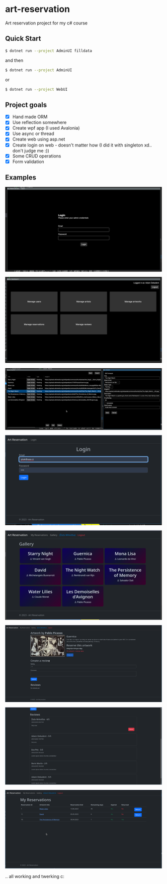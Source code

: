 # art-reservation
Art reservation project for my c# course


## Quick Start
```sh
$ dotnet run --project AdminUI filldata
```
and then
```sh
$ dotnet run --project AdminUI
```
or
```sh
$ dotnet run --project WebUI
```

## Project goals
- [x] Hand made ORM
- [x] Use reflection somewhere
- [x] Create wpf app (I used Avalonia)
- [x] Use async or thread
- [x] Create web using asp.net 
- [x] Create login on web - doesn't matter how (I did it with singleton xd.. don't judge me :))
- [x] Some CRUD operations
- [x] Form validation

## Examples
![admin-login](examples/admin-login.png)

![admin-dashboard](examples/admin-dashboard.png)

![admin-manage](examples/admin-manage.png)

![web-login](examples/web-login.png)

![web-gallery](examples/web-gallery.png)

![web-detail](examples/web-detail.png)

![web-reviews](examples/web-reviews.png)

![web-reservations](examples/web-reservations.png)

.. all working and twerking c: